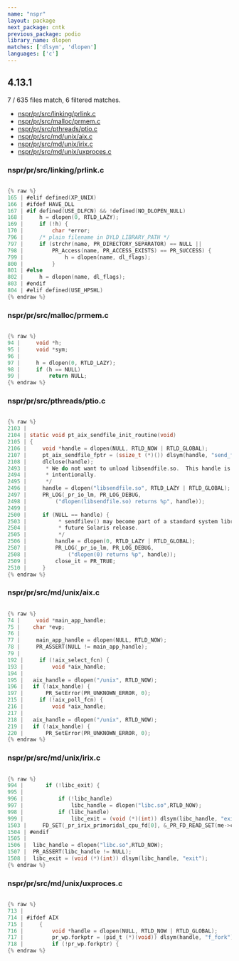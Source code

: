 ```yaml
---
name: "nspr"
layout: package
next_package: cntk
previous_package: podio
library_name: dlopen
matches: ['dlsym', 'dlopen']
languages: ['c']
---
```

## 4.13.1
7 / 635 files match, 6 filtered matches.

 - [nspr/pr/src/linking/prlink.c](#nsprprsrclinkingprlinkc)
 - [nspr/pr/src/malloc/prmem.c](#nsprprsrcmallocprmemc)
 - [nspr/pr/src/pthreads/ptio.c](#nsprprsrcpthreadsptioc)
 - [nspr/pr/src/md/unix/aix.c](#nsprprsrcmdunixaixc)
 - [nspr/pr/src/md/unix/irix.c](#nsprprsrcmdunixirixc)
 - [nspr/pr/src/md/unix/uxproces.c](#nsprprsrcmdunixuxprocesc)

### nspr/pr/src/linking/prlink.c

```c

{% raw %}
165 | #elif defined(XP_UNIX)
166 | #ifdef HAVE_DLL
167 | #if defined(USE_DLFCN) && !defined(NO_DLOPEN_NULL)
168 |     h = dlopen(0, RTLD_LAZY);
169 |     if (!h) {
170 |         char *error;
796 |     /* plain filename in DYLD_LIBRARY_PATH */
797 |     if (strchr(name, PR_DIRECTORY_SEPARATOR) == NULL ||
798 |         PR_Access(name, PR_ACCESS_EXISTS) == PR_SUCCESS) {
799 |             h = dlopen(name, dl_flags);
800 |         }
801 | #else
802 |     h = dlopen(name, dl_flags);
803 | #endif
804 | #elif defined(USE_HPSHL)
{% endraw %}

```
### nspr/pr/src/malloc/prmem.c

```c

{% raw %}
94 |     void *h;
95 |     void *sym;
96 | 
97 |     h = dlopen(0, RTLD_LAZY);
98 |     if (h == NULL)
99 |         return NULL;
{% endraw %}

```
### nspr/pr/src/pthreads/ptio.c

```c

{% raw %}
2103 | 
2104 | static void pt_aix_sendfile_init_routine(void)
2105 | {
2106 |     void *handle = dlopen(NULL, RTLD_NOW | RTLD_GLOBAL);
2107 |     pt_aix_sendfile_fptr = (ssize_t (*)()) dlsym(handle, "send_file");
2108 |     dlclose(handle);
2493 |      * We do not want to unload libsendfile.so.  This handle is leaked
2494 |      * intentionally.
2495 |      */
2496 |     handle = dlopen("libsendfile.so", RTLD_LAZY | RTLD_GLOBAL);
2497 |     PR_LOG(_pr_io_lm, PR_LOG_DEBUG,
2498 |         ("dlopen(libsendfile.so) returns %p", handle));
2499 | 
2500 |     if (NULL == handle) {
2503 |          * sendfilev() may become part of a standard system library in a
2504 |          * future Solaris release.
2505 |          */
2506 |         handle = dlopen(0, RTLD_LAZY | RTLD_GLOBAL);
2507 |         PR_LOG(_pr_io_lm, PR_LOG_DEBUG,
2508 |             ("dlopen(0) returns %p", handle));
2509 |         close_it = PR_TRUE;
2510 |     }
{% endraw %}

```
### nspr/pr/src/md/unix/aix.c

```c

{% raw %}
74 |     void *main_app_handle;
75 | 	char *evp;
76 | 
77 |     main_app_handle = dlopen(NULL, RTLD_NOW);
78 |     PR_ASSERT(NULL != main_app_handle);
79 | 
192 |     if (!aix_select_fcn) {
193 |         void *aix_handle;
194 | 
195 | 	aix_handle = dlopen("/unix", RTLD_NOW);
196 | 	if (!aix_handle) {
197 | 	    PR_SetError(PR_UNKNOWN_ERROR, 0);
215 |     if (!aix_poll_fcn) {
216 |         void *aix_handle;
217 | 
218 | 	aix_handle = dlopen("/unix", RTLD_NOW);
219 | 	if (!aix_handle) {
220 | 	    PR_SetError(PR_UNKNOWN_ERROR, 0);
{% endraw %}

```
### nspr/pr/src/md/unix/irix.c

```c

{% raw %}
994 | 		if (!libc_exit) {
995 | 
996 | 			if (!libc_handle)
997 | 				libc_handle = dlopen("libc.so",RTLD_NOW);
998 | 			if (libc_handle)
999 | 				libc_exit = (void (*)(int)) dlsym(libc_handle, "exit");
1503 |     FD_SET(_pr_irix_primoridal_cpu_fd[0], &_PR_FD_READ_SET(me->cpu));
1504 | #endif
1505 | 
1506 | 	libc_handle = dlopen("libc.so",RTLD_NOW);
1507 | 	PR_ASSERT(libc_handle != NULL);
1508 | 	libc_exit = (void (*)(int)) dlsym(libc_handle, "exit");
{% endraw %}

```
### nspr/pr/src/md/unix/uxproces.c

```c

{% raw %}
713 | 
714 | #ifdef AIX
715 |     {
716 |         void *handle = dlopen(NULL, RTLD_NOW | RTLD_GLOBAL);
717 |         pr_wp.forkptr = (pid_t (*)(void)) dlsym(handle, "f_fork");
718 |         if (!pr_wp.forkptr) {
{% endraw %}

```